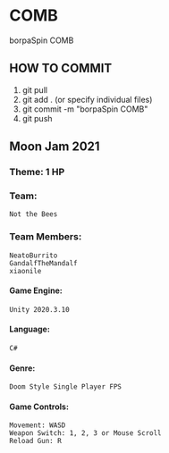# COMB
borpaSpin COMB

## HOW TO COMMIT

1. git pull
2. git add . (or specify individual files)
3. git commit -m "borpaSpin COMB"
4. git push

## Moon Jam 2021
### Theme: 1 HP

### Team:
    Not the Bees
### Team Members:
    NeatoBurrito
    GandalfTheMandalf
    xiaonile

#### Game Engine:
    Unity 2020.3.10
#### Language:
    C#
#### Genre:
    Doom Style Single Player FPS

#### Game Controls:
    Movement: WASD
    Weapon Switch: 1, 2, 3 or Mouse Scroll
    Reload Gun: R